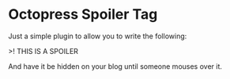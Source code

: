Octopress Spoiler Tag
======================

Just a simple plugin to allow you to write the following:

\>!  THIS IS A SPOILER

And have it be hidden on your blog until someone mouses over it.
